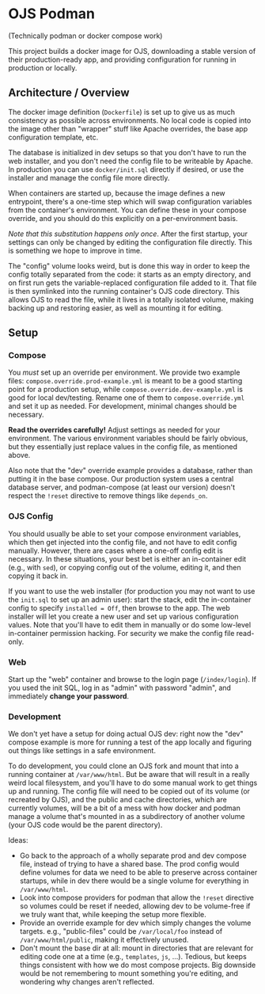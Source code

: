 # OJS Podman

(Technically podman or docker compose work)

This project builds a docker image for OJS, downloading a stable version of
their production-ready app, and providing configuration for running in
production or locally.

## Architecture / Overview

The docker image definition (`Dockerfile`) is set up to give us as much
consistency as possible across environments. No local code is copied into the
image other than "wrapper" stuff like Apache overrides, the base app
configuration template, etc.

The database is initialized in dev setups so that you don't have to run the web
installer, and you don't need the config file to be writeable by Apache. In
production you can use `docker/init.sql` directly if desired, or use the
installer and manage the config file more directly.

When containers are started up, because the image defines a new entrypoint,
there's a one-time step which will swap configuration variables from the
container's environment. You can define these in your compose override, and you
should do this explicitly on a per-environment basis.

*Note that this substitution happens only once*. After the first startup, your
settings can only be changed by editing the configuration file directly. This
is something we hope to improve in time.

The "config" volume looks weird, but is done this way in order to keep the
config totally separated from the code: it starts as an empty directory, and on
first run gets the variable-replaced configuration file added to it. That file
is then symlinked into the running container's OJS code directory. This allows
OJS to read the file, while it lives in a totally isolated volume, making
backing up and restoring easier, as well as mounting it for editing.

## Setup

### Compose

You *must* set up an override per environment. We provide two example files:
`compose.override.prod-example.yml` is meant to be a good starting point for a
production setup, while `compose.override.dev-example.yml` is good for local
dev/testing. Rename one of them to `compose.override.yml` and set it up as
needed. For development, minimal changes should be necessary.

**Read the overrides carefully!** Adjust settings as needed for your
environment. The various environment variables should be fairly obvious, but
they essentially just replace values in the config file, as mentioned above.

Also note that the "dev" override example provides a database, rather than
putting it in the base compose. Our production system uses a central database
server, and podman-compose (at least our version) doesn't respect the `!reset`
directive to remove things like `depends_on`.

### OJS Config

You should usually be able to set your compose environment variables, which
then get injected into the config file, and not have to edit config manually.
However, there are cases where a one-off config edit is necessary. In these
situations, your best bet is either an in-container edit (e.g., with `sed`), or
copying config out of the volume, editing it, and then copying it back in.

If you want to use the web installer (for production you may not want to use
the `init.sql` to set up an admin user): start the stack, edit the in-container
config to specify `installed = Off`, then browse to the app. The web installer
will let you create a new user and set up various configuration values. Note
that you'll have to edit them in manually or do some low-level in-container
permission hacking. For security we make the config file read-only.

### Web

Start up the "web" container and browse to the login page (`/index/login`). If
you used the init SQL, log in as "admin" with password "admin", and immediately
**change your password**.

### Development

We don't yet have a setup for doing actual OJS dev: right now the "dev" compose
example is more for running a test of the app locally and figuring out things
like settings in a safe environment.

To do development, you could clone an OJS fork and mount that into a running
container at `/var/www/html`. But be aware that will result in a really weird
local filesystem, and you'll have to do some manual work to get things up and
running. The config file will need to be copied out of its volume (or recreated
by OJS), and the public and cache directories, which are currently volumes,
will be a bit of a mess with how docker and podman manage a volume that's
mounted in as a subdirectory of another volume (your OJS code would be the
parent directory).

Ideas:

- Go back to the approach of a wholly separate prod and dev compose file,
  instead of trying to have a shared base. The prod config would define volumes
  for data we need to be able to preserve across container startups, while in
  dev there would be a single volume for everything in `/var/www/html`.
- Look into compose providers for podman that allow the `!reset` directive so
  volumes could be reset if needed, allowing dev to be volume-free if we truly
  want that, while keeping the setup more flexible.
- Provide an override example for dev which simply changes the volume targets.
  e.g., "public-files" could be `/var/local/foo` instead of
  `/var/www/html/public`, making it effectively unused.
- Don't mount the base dir at all: mount in directories that are relevant for
  editing code one at a time (e.g., `templates`, `js`, ...). Tedious, but keeps
  things consistent with how we do most compose projects. Big downside would be
  not remembering to mount something you're editing, and wondering why changes
  aren't reflected.
